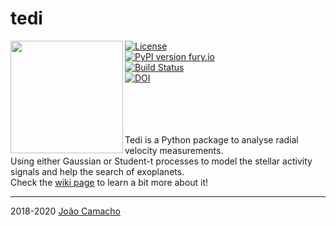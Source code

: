 # tedi

<img align="left" width="180" height="180" src="https://i.imgur.com/ne561vz.png">

[![License](https://img.shields.io/badge/license-MIT-blue.svg)](https://github.com/jdavidrcamacho/tedi/blob/master/LICENSE) \
[![PyPI version fury.io](https://badge.fury.io/py/tedi.svg)](https://pypi.org/project/tedi/)\
[![Build Status](https://travis-ci.org/jdavidrcamacho/tedi.svg?branch=master)](https://travis-ci.org/jdavidrcamacho/tedi)\
[![DOI](https://zenodo.org/badge/DOI/10.5281/zenodo.5575861.svg)](https://doi.org/10.5281/zenodo.5575861)


\
\
\
\
Tedi is a Python package to analyse radial velocity measurements.\
Using either Gaussian or Student-t processes to model the stellar activity signals and help the search of exoplanets.\
Check the [wiki page](https://github.com/jdavidrcamacho/tedi/wiki) to learn a bit more about it!

-------------------------
2018-2020 [João Camacho](https://github.com/jdavidrcamacho)


